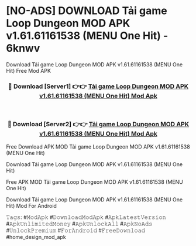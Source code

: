 # [NO-ADS] DOWNLOAD Tải game Loop Dungeon MOD APK v1.61.61161538 (MENU One Hit) - 6knwv
Download Tải game Loop Dungeon MOD APK v1.61.61161538 (MENU One Hit) Free Mod APK

<div align="center">
<h3>🔴 Download [Server1] 👉👉 <a href="https://apk-comot.site?title=Tải_game_Loop_Dungeon_MOD_APK_v1.61.61161538_(MENU_One_Hit)">Tải game Loop Dungeon MOD APK v1.61.61161538 (MENU One Hit) Mod Apk</a></h3><br>

<h3>🔴 Download [Server2] 👉👉 <a href="https://apk-comot.site?title=Tải_game_Loop_Dungeon_MOD_APK_v1.61.61161538_(MENU_One_Hit)">Tải game Loop Dungeon MOD APK v1.61.61161538 (MENU One Hit) Mod Apk</a></h3>
</div>


Free Download APK MOD Tải game Loop Dungeon MOD APK v1.61.61161538 (MENU One Hit)

Download Tải game Loop Dungeon MOD APK v1.61.61161538 (MENU One Hit) 

Free APK MOD Tải game Loop Dungeon MOD APK v1.61.61161538 (MENU One Hit) 

Download Tải game Loop Dungeon MOD APK v1.61.61161538 (MENU One Hit) Mod For Android

𝚃𝚊𝚐𝚜: #𝙼𝚘𝚍𝙰𝚙𝚔 #𝙳𝚘𝚠𝚗𝚕𝚘𝚊𝚍𝙼𝚘𝚍𝙰𝚙𝚔 #𝙰𝚙𝚔𝙻𝚊𝚝𝚎𝚜𝚝𝚅𝚎𝚛𝚜𝚒𝚘𝚗 #𝙰𝚙𝚔𝚄𝚗𝚕𝚒𝚖𝚒𝚝𝚎𝚍𝙼𝚘𝚗𝚎𝚢 #𝙰𝚙𝚔𝚄𝚗𝚕𝚘𝚌𝚔𝙰𝚕𝚕 #𝙰𝚙𝚔𝙽𝚘𝙰𝚍𝚜 #𝚄𝚗𝚕𝚘𝚌𝚔𝙿𝚛𝚎𝚖𝚒𝚞𝚖 #𝙵𝚘𝚛𝙰𝚗𝚍𝚛𝚘𝚒𝚍 #𝙵𝚛𝚎𝚎𝙳𝚘𝚠𝚗𝚕𝚘𝚊𝚍 #home_design_mod_apk